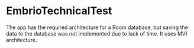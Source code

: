 # EmbrioTechnicalTest

The app has the required architecture for a Room database, but saving the data to the database was not implemented due to lack of time.
It uses MVI architecture.
